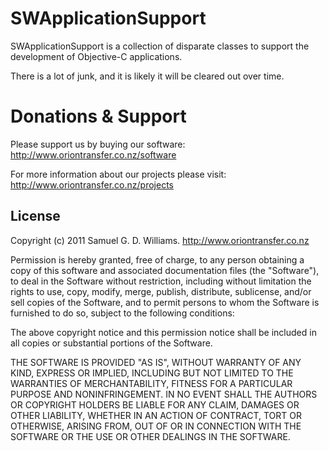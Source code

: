# SWApplicationSupport #

SWApplicationSupport is a collection of disparate classes to support the development of Objective-C applications.

There is a lot of junk, and it is likely it will be cleared out over time.

# Donations & Support #

Please support us by buying our software:
	<http://www.oriontransfer.co.nz/software>

For more information about our projects please visit:
	<http://www.oriontransfer.co.nz/projects>

## License ##

Copyright (c) 2011 Samuel G. D. Williams. <http://www.oriontransfer.co.nz>

Permission is hereby granted, free of charge, to any person obtaining a copy
of this software and associated documentation files (the "Software"), to deal
in the Software without restriction, including without limitation the rights
to use, copy, modify, merge, publish, distribute, sublicense, and/or sell
copies of the Software, and to permit persons to whom the Software is
furnished to do so, subject to the following conditions:

The above copyright notice and this permission notice shall be included in
all copies or substantial portions of the Software.

THE SOFTWARE IS PROVIDED "AS IS", WITHOUT WARRANTY OF ANY KIND, EXPRESS OR
IMPLIED, INCLUDING BUT NOT LIMITED TO THE WARRANTIES OF MERCHANTABILITY,
FITNESS FOR A PARTICULAR PURPOSE AND NONINFRINGEMENT. IN NO EVENT SHALL THE
AUTHORS OR COPYRIGHT HOLDERS BE LIABLE FOR ANY CLAIM, DAMAGES OR OTHER
LIABILITY, WHETHER IN AN ACTION OF CONTRACT, TORT OR OTHERWISE, ARISING FROM,
OUT OF OR IN CONNECTION WITH THE SOFTWARE OR THE USE OR OTHER DEALINGS IN
THE SOFTWARE.